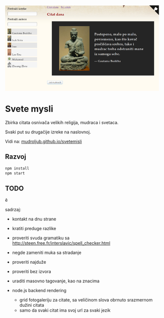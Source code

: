 [![](screen.png)](https://mudroljub.github.io/svetemisli)

# Svete mysli

Zbirka citata osnivača velikih religija, mudraca i svetaca.

Svaki put su drugačije izreke na naslovnoj.

Vidi na: [mudroljub.github.io/svetemisli](https://mudroljub.github.io/svetemisli)

## Razvoj

```
npm install
npm start
```

## TODO

ě

sadrzaj:
- kontakt na dnu strane
- kratiti preduge razlike
- proveriti svuda gramatiku sa http://steen.free.fr/interslavic/spell_checker.html
- negde zameniti muka sa stradanje
- proveriti najduže
- proveriti bez izvora
- uraditi masovno tagovanje, kao na znacima

- node.js backend rendering
  - grid fotogaleriju za citate, sa veličinom slova obrnuto srazmernom dužini citata
  - samo da svaki citat ima svoj url za svaki jezik
